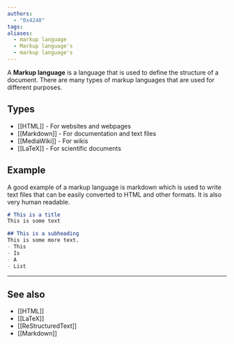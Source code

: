 ```yaml
---
authors:
  - "0x4248"
tags: 
aliases:
  - markup language
  - Markup language's
  - markup language's
---
```

A **Markup language** is a language that is used to define the structure of a document. There are many types of markup languages that are used for different purposes.

## Types
- [[HTML]] - For websites and webpages
- [[Markdown]] - For documentation and text files
- [[MediaWiki]] - For wikis
- [[LaTeX]] - For scientific documents

## Example
A good example of a markup language is markdown which is used to write text files that can be easily converted to HTML and other formats. It is also very human readable.

```markdown
# This is a title
This is some text

## This is a subheading
This is some more text.
- This
- Is
- A
- List
```

---
## See also
- [[HTML]]
- [[LaTeX]]
- [[ReStructuredText]]
- [[Markdown]]